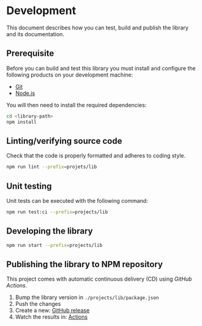 # Development

This document describes how you can test, build and publish the library and its documentation.

## Prerequisite

Before you can build and test this library you must install and configure the following products on your development machine:

* [Git][git]
* [Node.js][nodejs]

You will then need to install the required dependencies:

```sh
cd <library-path>
npm install
```

## Linting/verifying source code

Check that the code is properly formatted and adheres to coding style.

```sh
npm run lint --prefix=projets/lib
```

## Unit testing

Unit tests can be executed with the following command:

```sh
npm run test:ci --prefix=projects/lib
```

## Developing the library

```sh
npm run start --prefix=projects/lib
```

## Publishing the library to NPM repository

This project comes with automatic continuous delivery (CD) using *GitHub Actions*.

1. Bump the library version in `./projects/lib/package.json`
2. Push the changes
3. Create a new: [GitHub release](https://github.com/dsi-hug/ngx-app-updater/releases/new)
4. Watch the results in: [Actions](https://github.com/dsi-hug/ngx-app-updater/actions)



[git]: https://git-scm.com/
[nodejs]: https://nodejs.org/
